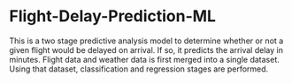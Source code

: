# Flight-Delay-Prediction-ML
This is a two stage predictive analysis model to determine whether or not a given flight would be delayed on arrival. If so, it predicts the arrival delay in minutes. Flight data and weather data is first merged into a single dataset. Using that dataset, classification and regression stages are performed.
